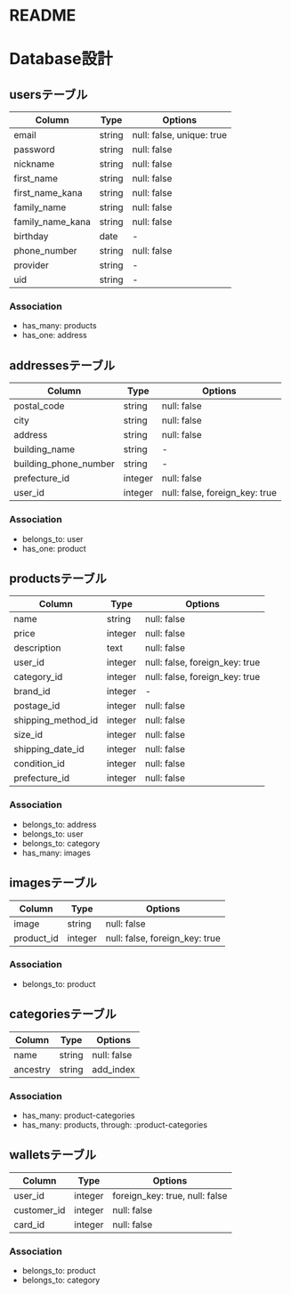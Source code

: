 # README


# Database設計


## usersテーブル

|Column|Type|Options|
|------|----|-------|
|email|string|null: false, unique: true|
|password|string|null: false|
|nickname|string|null: false|
|first_name|string|null: false|
|first_name_kana|string|null: false|
|family_name|string|null: false|
|family_name_kana|string|null: false|
|birthday|date|-|
|phone_number|string|null: false|
|provider|string|-|
|uid|string|-|

### Association
- has_many: products
- has_one: address


## addressesテーブル

|Column|Type|Options|
|------|----|-------|
|postal_code|string|null: false|
|city|string|null: false|
|address|string|null: false|
|building_name|string|-|
|building_phone_number|string|-|
|prefecture_id|integer|null: false|
|user_id|integer|null: false, foreign_key: true|

### Association
- belongs_to: user
- has_one: product


## productsテーブル

|Column|Type|Options|
|------|----|-------|
|name|string|null: false|
|price|integer|null: false|
|description|text|null: false|
|user_id|integer|null: false, foreign_key: true|
|category_id|integer|null: false, foreign_key: true|
|brand_id|integer|-|
|postage_id|integer|null: false|
|shipping_method_id|integer|null: false|
|size_id|integer|null: false|
|shipping_date_id|integer|null: false|
|condition_id|integer|null: false|
|prefecture_id|integer|null: false|

### Association

- belongs_to: address
- belongs_to: user
- belongs_to: category
- has_many: images


## imagesテーブル

|Column|Type|Options|
|------|----|-------|
|image|string|null: false|
|product_id|integer|null: false, foreign_key: true|

### Association
- belongs_to: product


## categoriesテーブル

|Column|Type|Options|
|------|----|-------|
|name|string|null: false|
|ancestry|string|add_index|

### Association
- has_many: product-categories
- has_many: products, through: :product-categories


## walletsテーブル

|Column|Type|Options|
|------|----|-------|
|user_id|integer|foreign_key: true, null: false|
|customer_id|integer|null: false|
|card_id|integer|null: false|

### Association
- belongs_to: product
- belongs_to: category